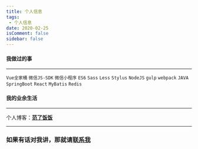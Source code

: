 ```yaml
---
title: 个人信息
tags:
 - 个人信息
date: 2020-02-25
isComment: false
sidebar: false
---
```


#### 我做过的事

***
 
`Vue全家桶` `微信JS-SDK` `微信小程序` `ES6` `Sass` `Less` `Stylus` `NodeJS` `gulp` `webpack`
`JAVA` `SpringBoot` `React` `MyBatis` `Redis` 

#### 我的业余生活

***

个人博客：[**范了饭饭**](https://fanle.netlify.com) 

***

### 如果有话对我讲，那就请[联系我]()
